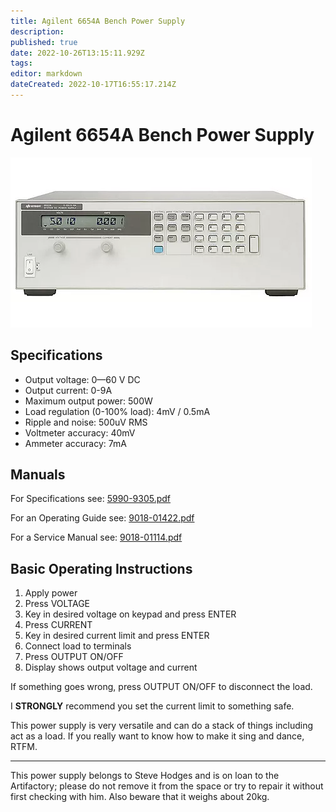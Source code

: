```yaml
---
title: Agilent 6654A Bench Power Supply
description: 
published: true
date: 2022-10-26T13:15:11.929Z
tags: 
editor: markdown
dateCreated: 2022-10-17T16:55:17.214Z
---
```


# Agilent 6654A Bench Power Supply

![prod-839368-01.webp](/prod-839368-01.webp)

## Specifications

-   Output voltage: 0—60 V DC
-   Output current: 0-9A
-   Maximum output power: 500W
-   Load regulation (0-100% load): 4mV / 0.5mA
-   Ripple and noise: 500uV RMS
-   Voltmeter accuracy: 40mV
-   Ammeter accuracy: 7mA

## Manuals

For Specifications see: [5990-9305.pdf](/5990-9305.pdf)

For an Operating Guide see: [9018-01422.pdf](/9018-01422.pdf)

For a Service Manual see: [9018-01114.pdf](/9018-01114.pdf)

## Basic Operating Instructions

1.  Apply power
2.  Press VOLTAGE
3.  Key in desired voltage on keypad and press ENTER
4.  Press CURRENT
5.  Key in desired current limit and press ENTER
6.  Connect load to terminals
7.  Press OUTPUT ON/OFF
8.  Display shows output voltage and current

If something goes wrong, press OUTPUT ON/OFF to disconnect the load.

I **STRONGLY** recommend you set the current limit to something safe.

This power supply is very versatile and can do a stack of things including act as a load. If you really want to know how to make it sing and dance, RTFM.

------------------------------------------------------------------------

This power supply belongs to Steve Hodges and is on loan to the Artifactory; please do not remove it from the space or try to repair it without first checking with him. Also beware that it weighs about 20kg.
